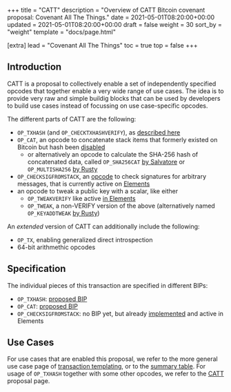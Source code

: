 +++
title = "CATT"
description = "Overview of CATT Bitcoin covenant proposal: Covenant All The Things."
date = 2021-05-01T08:20:00+00:00
updated = 2021-05-01T08:20:00+00:00
draft = false
weight = 30
sort_by = "weight"
template = "docs/page.html"

[extra]
lead = "Covenant All The Things"
toc = true
top = false
+++


## Introduction

CATT is a proposal to collectively enable a set of independently specified opcodes that together
enable a very wide range of use cases. The idea is to provide very raw and simple buildig blocks
that can be used by developers to build use cases instead of focussing on use case-specific opcodes.


The different parts of CATT are the following:

- `OP_TXHASH` (and `OP_CHECKTXHASHVERIFY`), as [described here](/docs/proposals/txhash)
- `OP_CAT`, an opcode to concatenate stack items that formerly existed on Bitcoin but hash been
  [disabled](https://github.com/bitcoin/bitcoin/commit/4bd188c4383d6e614e18f79dc337fbabe8464c82#diff-27496895958ca30c47bbb873299a2ad7a7ea1003a9faa96b317250e3b7aa1fefR94)
  - or alternatively an opcode to calculate the SHA-256 hash of concatenated data, called `OP_SHA256CAT` [by Salvatore](https://github.com/ariard/bitcoin-contracting-primitives-wg/issues/25#issuecomment-1377942333) or `OP_MULTISHA256` [by Rusty](https://twitter.com/rusty_twit/status/1715607011776409858)
- `OP_CHECKSIGFROMSTACK`, an [opcode](https://bitcoinops.org/en/topics/op_checksigfromstack/) to
  check signatures for arbitrary messages, that is currently active on [Elements](https://github.com/ElementsProject/elements/)
- an opcode to tweak a public key with a scalar, like either
  - `OP_TWEAKVERIFY` like active [in
    Elements](https://github.com/ElementsProject/elements/blob/master/doc/tapscript_opcodes.md)
  - `OP_TWEAK`, a non-VERIFY version of the above
    (alternatively named `OP_KEYADDTWEAK` [by
    Rusty](https://twitter.com/rusty_twit/status/1715607009230545341))


An _extended_ version of CATT can additionally include the following:

- `OP_TX`, enabling generalized direct introspection
- 64-bit arithmethic opcodes


## Specification

The individual pieces of this transaction are specified in different BIPs:

- `OP_TXHASH`: [proposed BIP](https://github.com/bitcoin/bips/pull/1500)
- `OP_CAT`: [proposed BIP](https://github.com/EthanHeilman/op_cat_draft/blob/main/cat.mediawiki)
- `OP_CHECKSIGFROMSTACK`: no BIP yet, but already
  [implemented](https://github.com/ElementsProject/elements/blob/f08447909101bfbbcaf89e382f55c87b2086198a/src/script/interpreter.cpp#L1399)
  and active in Elements


## Use Cases

For use cases that are enabled this proposal, we refer to the more general use case page of
[transaction templating](/docs/use-cases/tx-templating), or to the [summary
table](/docs/overview/summary). For usage of `OP_TXHASH` together with some other opcodes, we refer
to the [CATT](/docs/proposals/catt) proposal page.


